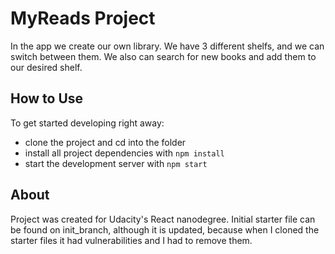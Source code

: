 # MyReads Project

In the app we create our own library. We have 3 different shelfs, and we can switch between them. We also can search for new books and add them to our desired shelf.

## How to Use

To get started developing right away:

* clone the project and cd into the folder
* install all project dependencies with `npm install`
* start the development server with `npm start`

## About

Project was created for Udacity's React nanodegree. Initial starter file can be found on init_branch, although it is updated, because when I cloned the starter files it had vulnerabilities and I had to remove them.
